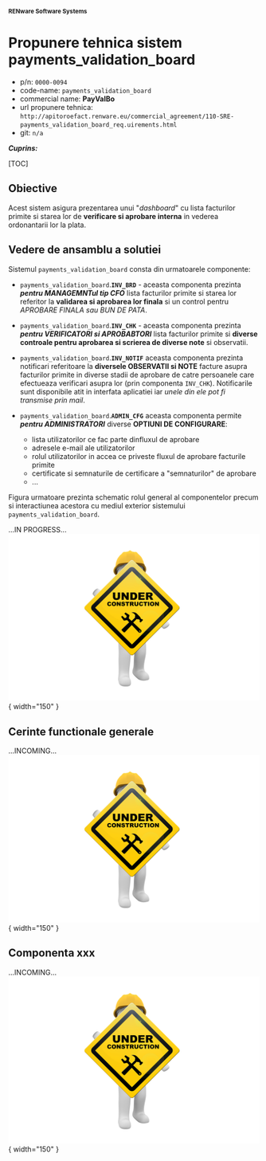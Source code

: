 <small>**RENware Software Systems**</small>





# Propunere tehnica sistem payments_validation_board

* p/n: `0000-0094`
* code-name: `payments_validation_board`
* commercial name: **PayValBo**
* url propunere tehnica: `http://apitoroefact.renware.eu/commercial_agreement/110-SRE-payments_validation_board_req.uirements.html`
* git: `n/a`

***Cuprins:***

[TOC]





## Obiective

Acest sistem asigura prezentarea unui "_dashboard_" cu lista facturilor primite si starea lor de **verificare si aprobare interna** in vederea ordonantarii lor la plata.







## Vedere de ansamblu a solutiei

Sistemul `payments_validation_board` consta din urmatoarele componente:

* `payments_validation_board`.**`INV_BRD`** - aceasta componenta prezinta ***pentru MANAGEMNTul tip CFO*** lista facturilor primite si starea lor referitor la **validarea si aprobarea lor finala** si un control pentru *APROBARE FINALA sau BUN DE PATA*. <!--#TODO wip... -->

* `payments_validation_board`.**`INV_CHK`** - aceasta componenta prezinta ***pentru VERIFICATORI si APROBABTORI*** lista facturilor primite si **diverse controale pentru aprobarea si scrierea de diverse note** si observatii. <!--#TODO wip... -->

* `payments_validation_board`.**`INV_NOTIF`** aceasta componenta prezinta notificari referitoare la **diversele OBSERVATII si NOTE** facture asupra facturilor primite in diverse stadii de aprobare de catre persoanele care efectueaza verificari asupra lor (prin componenta `INV_CHK`). Notificarile sunt disponibile atit in interfata aplicatiei iar *unele din ele pot fi transmise prin mail*. <!--#TODO wip... -->

* `payments_validation_board`.**`ADMIN_CFG`** aceasta componenta permite ***pentru ADMINISTRATORI*** diverse **OPTIUNI DE CONFIGURARE**:
    * lista utilizatorilor ce fac parte dinfluxul de aprobare
    * adresele e-mail ale utilizatorilor
    * rolul utilizatorilor in accea ce priveste fluxul de aprobare facturile primite
    * certificate si semnaturile de certificare a "semnaturilor" de aprobare
    * ... <!--#TODO wip... -->


Figura urmatoare prezinta schematic rolul general al componentelor precum si interactiunea acestora cu mediul exterior sistemului `payments_validation_board`.

<!--#NOTE_update_me ![arh-api_to_roefact](../pictures/api_to_roefact_architecture.png) --> <!--#TODO -->

...IN PROGRESS... ![wip-picture](../pictures/under_maintenance.png){ width="150" } <!--#TODO -->




## Cerinte functionale generale

...INCOMING... ![wip-picture](../pictures/under_maintenance.png){ width="150" } <!--#TODO -->



## Componenta xxx

...INCOMING... ![wip-picture](../pictures/under_maintenance.png){ width="150" } <!--#TODO -->








